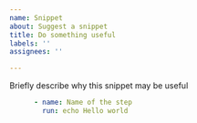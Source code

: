 ```yaml
---
name: Snippet
about: Suggest a snippet
title: Do something useful
labels: ''
assignees: ''

---
```


Briefly describe why this snippet may be useful

```yaml
      - name: Name of the step
        run: echo Hello world
```
